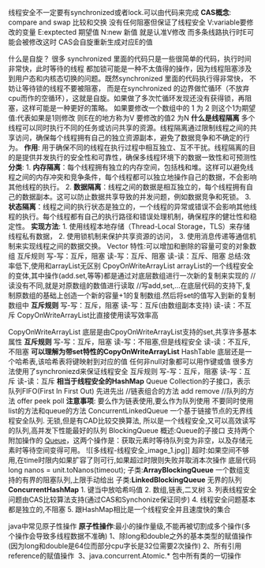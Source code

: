 线程安全不一定要有synchronized或者lock.可以由代码来完成
**CAS概念**:
	compare and swap 比较和交换
	没有任何阻塞但保证了线程安全
	V:variable要修改的变量
	E:exptected 期望值
	N:new 新值
	就是认准V修改
	而多条线路执行时E可能会被修改这时
	CAS会自旋重新生成对应E的值

什么是自旋？
	很多 synchronized 里面的代码只是一些很简单的代码，执行时间非常快，此时等待的线程
	都加锁可能是一种不太值得的操作，因为线程阻塞涉及到用户态和内核态切换的问题。既然synchronized 里面的代码执行得非常快， 不妨让等待锁的线程不要被阻塞， 而是在synchronized 的边界做忙循环（不放弃cpu而作的空循环），这就是自旋。如果做了多次忙循环发现还没有获得锁，再阻塞，这样可能是一种更好的策略。
	如果要修改一个数组中的 1 为 2
	则这个1为期望值:代表如果是1则修改
	则E在的地方称为V
	要修改的值2 为N
**什么是线程隔离**
	多个线程可以同时执行不同的任务或访问共享的资源。线程隔离通过限制线程之间的共享访问，确保每个线程拥有自己的独立资源副本，避免了数据竞争和不确定的行为。
	**作用**:
	用于确保不同的线程在执行过程中相互独立、互不干扰。线程隔离的目的是提供并发执行的安全性和可靠性，确保多线程环境下的数据一致性和可预测性
	**分类**:
		1. **内存隔离**：每个线程拥有独立的内存空间，包括栈和堆。这样可以避免线程之间的内存冲突和竞争条件，每个线程都可以独立地操作自己的数据，不会影响其他线程的执行。
		2. **数据隔离**：线程之间的数据是相互独立的，每个线程拥有自己的数据副本。这可以防止数据共享导致的并发问题，例如数据竞争和死锁。
		3. **状态隔离**：线程之间的执行状态是独立的，一个线程的异常或错误不会影响其他线程的执行。每个线程都有自己的执行路径和错误处理机制，确保程序的健壮性和稳定性。
	**实现方法**:
		1. 使用线程本地存储（Thread-Local Storage，TLS）来存储线程私有数据，
		2. 使用锁机制来保护共享资源的访问，
		3. 使用消息传递等通信机制来实现线程之间的数据交换。
Vector
	特性:可以增加和删除的容量可变的对象数组
	互斥规则
	写-写：互斥，阻塞
	读-写：互斥、阻塞
	读-读：互斥、阻塞
	总结:效率低下,使用和arrayList无区别
CpoyOnWriteArrayList
	arrayList的一个线程安全的变体,其中操作(add.set,等等)都是通过对底层数组进行一次新的复制来实现的
	//读没有不同,就是对原数组的数值进行读取
	//写add,set,...在底层代码的支持下,复制原数组的基础上创造一个新的容量+1的复制数组.然后将set的值写入到新的复制数组中
	**互斥规则**
	写-写：互斥，阻塞
	读-写：互斥(由数组副本支持)
	读-读：不互斥
	CopyOnWriteArrayList比直接使用读写效率高

CopyOnWriteArrayList
	底层是由CpoyOnWriteArrayList支持的set,共享许多基本属性
	**互斥规则**
	写-写：互斥，阻塞
	读-写：不阻塞,但是线程安全
	读-读：不互斥,不阻塞
	**可以理解为带set特性的CopyOnWriteArrayList**
HashTable
	底层还是一个哈希表,该哈希表将键映射到对应的值
	任何非null对象都可以用作键或值
	很多方法使用了synchroniezd来保证线程安全
	互斥规则
	写-写：互斥，阻塞
	读-写：互斥
	读-读：互斥
	**相当于线程安全的HashMap**
Queue
	Collection的子接口，表示队列FIFO(First In First Out)
	先进先出
	//链表组合的方法 add remove
	//队列的方法 offer peek poll
	**注意事项**:
	要么作为链表使用,要么作为队列使用
	不要同时使用list的方法和queue的方法
ConcurrentLinkedQueue
	一个基于链接节点的无界线程安全队列.
	无锁,但是有CAD比较交换算法,
	所以是一个线程安全,又可以高效读写的队列,高并发下性能最好的队列
BlockingQueue
	概述:Queue的子接口 支持两个附加操作的 [Queue](../../../java/util/Queue.html)，这两个操作是：获取元素时等待队列变为非空，以及存储元素时等待空间变得可用。
	  ![[多线程-线程安全_image_1.jpg]]
	超时:如果空间不够用,在time时限内如果扩容了则可行,如果超过时限则失败并取消本次操作
	底层代码long nanos = unit.toNanos(timeout);
	子类:**ArrayBlockingQueue**
		一个数组支持的有界的阻塞队列,上限手动给出
	子类:**LinkedBlockingQueue**
		无界的队列
**ConcurrentHashMap**
	1. 键当中放哈希吗值
	2. 数组,链表,二叉树
	3. 列表线程安全问题由CAS比较算法支持(通过CAS和Synchonize保证同步)
	4. 线程安全问题基本都是独立的,不阻塞
	5. 跟HashMap相比是一个线程安全并且速度快的集合



java中常见原子性操作
	**原子性操作**:最小的操作量级,不能再被切割成多个操作(多个操作会导致多线程数据不准确)
	1、除long和double之外的基本类型的赋值操作(因为long和double是64位而部分cpu字长是32位需要2次操作)
	2、所有引用reference的赋值操作 
	3、java.concurrent.Atomic.* 包中所有类的一切操作